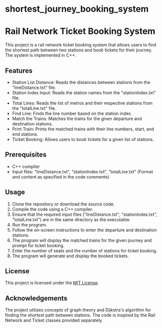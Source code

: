 # shortest_journey_booking_system
# Rail Network Ticket Booking System

This project is a rail network ticket booking system that allows users to find the shortest path between two stations and book tickets for their journey. The system is implemented in C++.

## Features

- Station List Distance: Reads the distances between stations from the "lineDistance.txt" file.
- Station Index Input: Reads the station names from the "stationIndex.txt" file.
- Total Lines: Reads the list of metros and their respective stations from the "totalLine.txt" file.
- Find Line: Finds the line number based on the station index.
- Match the Trains: Matches the trains for the given departure and destination stations.
- Print Train: Prints the matched trains with their line numbers, start, and end stations.
- Ticket Booking: Allows users to book tickets for a given list of stations.

## Prerequisites

- C++ compiler
- Input files: "lineDistance.txt", "stationIndex.txt", "totalLine.txt" (Format and content as specified in the code comments)

## Usage

1. Clone the repository or download the source code.
2. Compile the code using a C++ compiler.
3. Ensure that the required input files ("lineDistance.txt", "stationIndex.txt", "totalLine.txt") are in the same directory as the executable.
4. Run the program.
5. Follow the on-screen instructions to enter the departure and destination stations.
6. The program will display the matched trains for the given journey and prompt for ticket booking.
7. Enter the number of seats and the number of stations for ticket booking.
8. The program will generate and display the booked tickets.

## License

This project is licensed under the [MIT License](LICENSE).

## Acknowledgements

The project utilizes concepts of graph theory and Dijkstra's algorithm for finding the shortest path between stations. The code is inspired by the Rail Network and Ticket classes provided separately.
